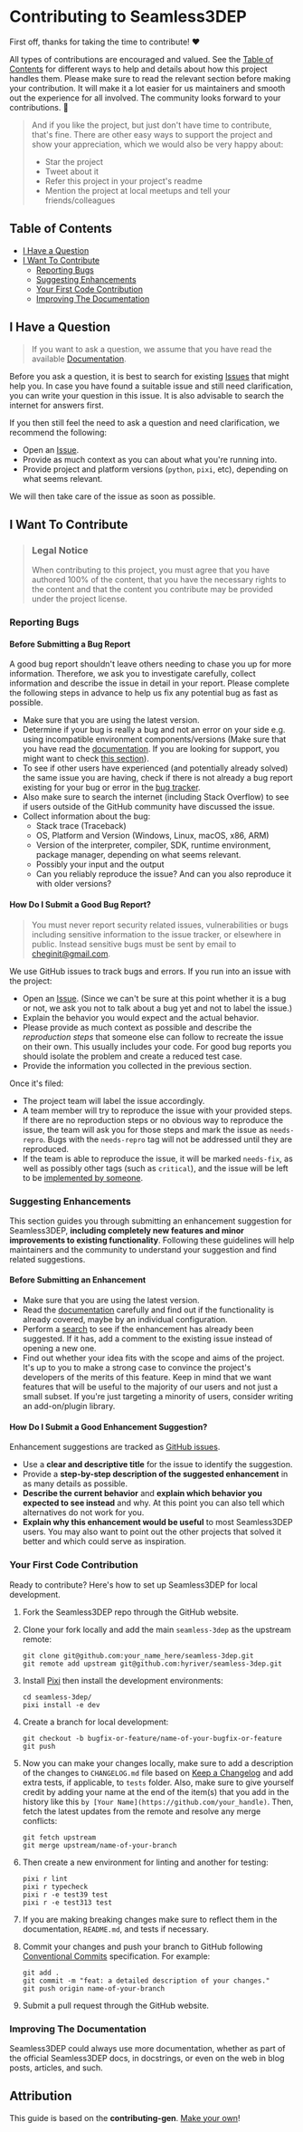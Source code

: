 <!-- omit in toc -->

# Contributing to Seamless3DEP

First off, thanks for taking the time to contribute! ❤️

All types of contributions are encouraged and valued. See the
[Table of Contents](#table-of-contents) for different ways to help and details about how
this project handles them. Please make sure to read the relevant section before making
your contribution. It will make it a lot easier for us maintainers and smooth out the
experience for all involved. The community looks forward to your contributions. 🎉

> And if you like the project, but just don't have time to contribute, that's fine.
> There are other easy ways to support the project and show your appreciation, which we
> would also be very happy about:
>
> - Star the project
> - Tweet about it
> - Refer this project in your project's readme
> - Mention the project at local meetups and tell your friends/colleagues

<!-- omit in toc -->

## Table of Contents

- [I Have a Question](#i-have-a-question)
- [I Want To Contribute](#i-want-to-contribute)
    - [Reporting Bugs](#reporting-bugs)
    - [Suggesting Enhancements](#suggesting-enhancements)
    - [Your First Code Contribution](#your-first-code-contribution)
    - [Improving The Documentation](#improving-the-documentation)

## I Have a Question

> If you want to ask a question, we assume that you have read the available
> [Documentation](https://cheginit.github.io/seamless_3dep).

Before you ask a question, it is best to search for existing
[Issues](https://github.com/hyriver/seamless-3dep/issues) that might help you. In case
you have found a suitable issue and still need clarification, you can write your
question in this issue. It is also advisable to search the internet for answers first.

If you then still feel the need to ask a question and need clarification, we recommend
the following:

- Open an [Issue](https://github.com/hyriver/seamless-3dep/issues/new).
- Provide as much context as you can about what you're running into.
- Provide project and platform versions (`python`, `pixi`, etc), depending on what seems
    relevant.

We will then take care of the issue as soon as possible.

## I Want To Contribute

> ### Legal Notice <!-- omit in toc -->
>
> When contributing to this project, you must agree that you have authored 100% of the
> content, that you have the necessary rights to the content and that the content you
> contribute may be provided under the project license.

### Reporting Bugs

<!-- omit in toc -->

#### Before Submitting a Bug Report

A good bug report shouldn't leave others needing to chase you up for more information.
Therefore, we ask you to investigate carefully, collect information and describe the
issue in detail in your report. Please complete the following steps in advance to help
us fix any potential bug as fast as possible.

- Make sure that you are using the latest version.
- Determine if your bug is really a bug and not an error on your side e.g. using
    incompatible environment components/versions (Make sure that you have read the
    [documentation](https://cheginit.github.io/seamless_3dep). If you are looking for
    support, you might want to check [this section](#i-have-a-question)).
- To see if other users have experienced (and potentially already solved) the same issue
    you are having, check if there is not already a bug report existing for your bug or
    error in the [bug tracker](https://github.com/hyriver/pywbtissues?q=label%3Abug).
- Also make sure to search the internet (including Stack Overflow) to see if users
    outside of the GitHub community have discussed the issue.
- Collect information about the bug:
    - Stack trace (Traceback)
    - OS, Platform and Version (Windows, Linux, macOS, x86, ARM)
    - Version of the interpreter, compiler, SDK, runtime environment, package manager,
        depending on what seems relevant.
    - Possibly your input and the output
    - Can you reliably reproduce the issue? And can you also reproduce it with older
        versions?

<!-- omit in toc -->

#### How Do I Submit a Good Bug Report?

> You must never report security related issues, vulnerabilities or bugs including
> sensitive information to the issue tracker, or elsewhere in public. Instead sensitive
> bugs must be sent by email to <cheginit@gmail.com>.

We use GitHub issues to track bugs and errors. If you run into an issue with the
project:

- Open an [Issue](https://github.com/hyriver/seamless-3dep/issues/new). (Since we can't
    be sure at this point whether it is a bug or not, we ask you not to talk about a bug
    yet and not to label the issue.)
- Explain the behavior you would expect and the actual behavior.
- Please provide as much context as possible and describe the *reproduction steps* that
    someone else can follow to recreate the issue on their own. This usually includes
    your code. For good bug reports you should isolate the problem and create a reduced
    test case.
- Provide the information you collected in the previous section.

Once it's filed:

- The project team will label the issue accordingly.
- A team member will try to reproduce the issue with your provided steps. If there are
    no reproduction steps or no obvious way to reproduce the issue, the team will ask
    you for those steps and mark the issue as `needs-repro`. Bugs with the `needs-repro`
    tag will not be addressed until they are reproduced.
- If the team is able to reproduce the issue, it will be marked `needs-fix`, as well as
    possibly other tags (such as `critical`), and the issue will be left to be
    [implemented by someone](#your-first-code-contribution).

### Suggesting Enhancements

This section guides you through submitting an enhancement suggestion for Seamless3DEP,
**including completely new features and minor improvements to existing functionality**.
Following these guidelines will help maintainers and the community to understand your
suggestion and find related suggestions.

<!-- omit in toc -->

#### Before Submitting an Enhancement

- Make sure that you are using the latest version.
- Read the [documentation](https://cheginit.github.io/seamless_3dep) carefully and find
    out if the functionality is already covered, maybe by an individual configuration.
- Perform a [search](https://github.com/hyriver/seamless-3dep/issues) to see if the
    enhancement has already been suggested. If it has, add a comment to the existing
    issue instead of opening a new one.
- Find out whether your idea fits with the scope and aims of the project. It's up to you
    to make a strong case to convince the project's developers of the merits of this
    feature. Keep in mind that we want features that will be useful to the majority of
    our users and not just a small subset. If you're just targeting a minority of users,
    consider writing an add-on/plugin library.

<!-- omit in toc -->

#### How Do I Submit a Good Enhancement Suggestion?

Enhancement suggestions are tracked as
[GitHub issues](https://github.com/hyriver/seamless-3dep/issues).

- Use a **clear and descriptive title** for the issue to identify the suggestion.
- Provide a **step-by-step description of the suggested enhancement** in as many details
    as possible.
- **Describe the current behavior** and **explain which behavior you expected to see
    instead** and why. At this point you can also tell which alternatives do not work
    for you.
- **Explain why this enhancement would be useful** to most Seamless3DEP users. You may
    also want to point out the other projects that solved it better and which could
    serve as inspiration.

### Your First Code Contribution

Ready to contribute? Here's how to set up Seamless3DEP for local development.

1. Fork the Seamless3DEP repo through the GitHub website.

1. Clone your fork locally and add the main `seamless-3dep` as the upstream remote:

    ```console
    git clone git@github.com:your_name_here/seamless-3dep.git
    git remote add upstream git@github.com:hyriver/seamless-3dep.git
    ```

1. Install [Pixi](https://pixi.sh/latest/) then install the development environments:

    ```console
    cd seamless-3dep/
    pixi install -e dev
    ```

1. Create a branch for local development:

    ```console
    git checkout -b bugfix-or-feature/name-of-your-bugfix-or-feature
    git push
    ```

1. Now you can make your changes locally, make sure to add a description of the changes
    to `CHANGELOG.md` file based on
    [Keep a Changelog](https://keepachangelog.com/en/1.1.0/) and add extra tests, if
    applicable, to `tests` folder. Also, make sure to give yourself credit by adding
    your name at the end of the item(s) that you add in the history like this
    `by [Your Name](https://github.com/your_handle)`. Then, fetch the latest updates from
    the remote and resolve any merge conflicts:

    ```console
    git fetch upstream
    git merge upstream/name-of-your-branch
    ```

1. Then create a new environment for linting and another for testing:

    ```console
    pixi r lint
    pixi r typecheck
    pixi r -e test39 test
    pixi r -e test313 test
    ```

1. If you are making breaking changes make sure to reflect them in the documentation,
    `README.md`, and tests if necessary.

1. Commit your changes and push your branch to GitHub following
    [Conventional Commits](https://www.conventionalcommits.org/en/v1.0.0/)
    specification. For example:

    ```console
    git add .
    git commit -m "feat: a detailed description of your changes."
    git push origin name-of-your-branch
    ```

1. Submit a pull request through the GitHub website.

### Improving The Documentation

Seamless3DEP could always use more documentation, whether as part of the official
Seamless3DEP docs, in docstrings, or even on the web in blog posts, articles, and such.

<!-- omit in toc -->

## Attribution

This guide is based on the **contributing-gen**.
[Make your own](https://github.com/bttger/contributing-gen)!
